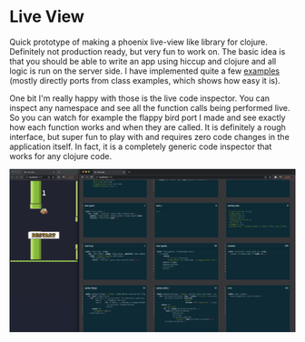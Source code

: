 # Live View

Quick prototype of making a phoenix live-view like library for clojure. Definitely not production ready, but very fun to work on. The basic idea is that you should be able to write an app using hiccup and clojure and all logic is run on the server side. I have implemented quite a few [examples](../examples-live-view/src/examples-live-view/) (mostly directly ports from class examples, which shows how easy it is).

One bit I'm really happy with those is the live code inspector. You can inspect any namespace and see all the function calls being performed live. So you can watch for example the flappy bird port I made and see exactly how each function works and when they are called. It is definitely a rough interface, but super fun to play with and requires zero code changes in the application itself. In fact, it is a completely generic code inspector that works for any clojure code.

![code-view](./code-view.png)